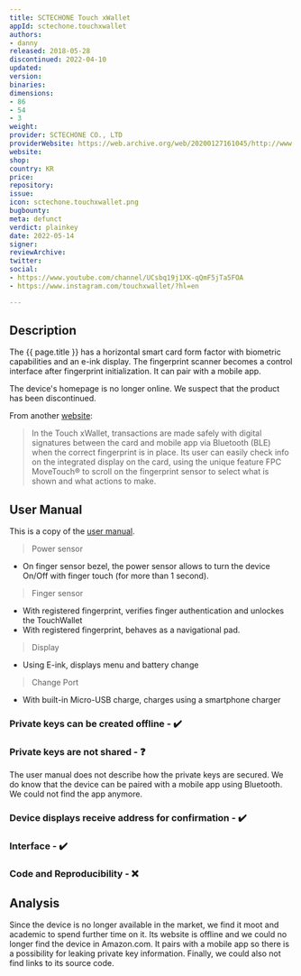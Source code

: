 ```yaml
---
title: SCTECHONE Touch xWallet
appId: sctechone.touchxwallet
authors:
- danny
released: 2018-05-28
discontinued: 2022-04-10
updated: 
version: 
binaries: 
dimensions:
- 86
- 54
- 3
weight: 
provider: SCTECHONE CO., LTD
providerWebsite: https://web.archive.org/web/20200127161045/http://www.sctechone.com/
website: 
shop: 
country: KR
price: 
repository: 
issue: 
icon: sctechone.touchxwallet.png
bugbounty: 
meta: defunct
verdict: plainkey
date: 2022-05-14
signer: 
reviewArchive: 
twitter: 
social:
- https://www.youtube.com/channel/UCsbq19j1XK-qQmF5jTa5FOA
- https://www.instagram.com/touchxwallet/?hl=en

---
```


## Description 

The {{ page.title }} has a horizontal smart card form factor with biometric capabilities and an e-ink display. The fingerprint scanner becomes a control interface after fingerprint initialization. It can pair with a mobile app. 

The device's homepage is no longer online. We suspect that the product has been discontinued.

From another [website](https://www.fingerprints.com/2018/05/28/biometrics-by-fingerprints-in-new-cryptocurrency-wallet-from-sctechone/): 

> In the Touch xWallet, transactions are made safely with digital signatures between the card and mobile app via Bluetooth (BLE) when the correct fingerprint is in place. Its user can easily check info on the integrated display on the card, using the unique feature FPC MoveTouch® to scroll on the fingerprint sensor to select what is shown and what actions to make.

## User Manual

This is a copy of the [user manual](https://data2.manualslib.com/pdf7/149/14866/1486503-sctechone/sctfido02.pdf?5904009233330226c2ed9f431497a290). 

> Power sensor
- On finger sensor bezel, the power sensor allows to turn the device On/Off with finger touch (for more than 1 second).
>
> Finger sensor
- With registered fingerprint, verifies finger authentication and unlockes the TouchWallet
- With registered fingerprint, behaves as a navigational pad.
> 
> Display
- Using E-ink, displays menu and battery change
>
> Change Port 
- With built-in Micro-USB charge, charges using a smartphone charger 

### Private keys can be created offline - ✔️

### Private keys are not shared - ❓

The user manual does not describe how the private keys are secured. We do know that the device can be paired with a mobile app using Bluetooth. We could not find the app anymore.

### Device displays receive address for confirmation - ✔️

### Interface - ✔️

### Code and Reproducibility - ❌

## Analysis 

Since the device is no longer available in the market, we find it moot and academic to spend further time on it. Its website is offline and we could no longer find the device in Amazon.com. It pairs with a mobile app so there is a possibility for leaking private key information. Finally, we could also not find links to its source code.


